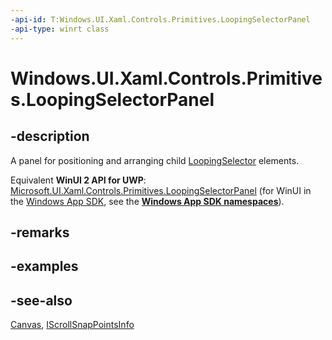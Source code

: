 ```yaml
---
-api-id: T:Windows.UI.Xaml.Controls.Primitives.LoopingSelectorPanel
-api-type: winrt class
---
```


<!-- Class syntax.
public class LoopingSelectorPanel : Windows.UI.Xaml.Controls.Canvas, Windows.UI.Xaml.Controls.Primitives.ILoopingSelectorPanel, Windows.UI.Xaml.Controls.Primitives.IScrollSnapPointsInfo
-->

# Windows.UI.Xaml.Controls.Primitives.LoopingSelectorPanel

## -description
A panel for positioning and arranging child [LoopingSelector](loopingselector.md) elements.

Equivalent **WinUI 2 API for UWP**: [Microsoft.UI.Xaml.Controls.Primitives.LoopingSelectorPanel](/windows/winui/api/microsoft.ui.xaml.controls.primitives.loopingselectorpanel) (for WinUI in the [Windows App SDK](/windows/apps/windows-app-sdk/), see the **[Windows App SDK namespaces](/windows/windows-app-sdk/api/winrt/)**).

## -remarks

<!--No XAML syntax for this class. Can't be used as a XAML element because there is no public constructor. Not actually sure what scenarios require that the class is public.-->

## -examples

## -see-also
[Canvas](../windows.ui.xaml.controls/canvas.md), [IScrollSnapPointsInfo](iscrollsnappointsinfo.md)

